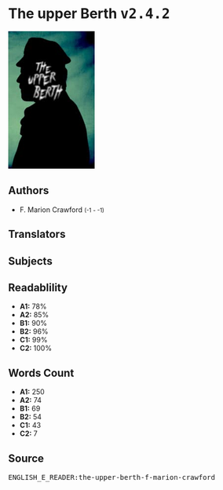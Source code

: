 # The upper Berth <kbd>v2.4.2</kbd>

![](./cover.medium.jpg "")

## Authors


 - F. Marion Crawford <small>(-1 - -1)</small>

## Translators



## Subjects



## Readablility


 - **A1:** 78%
 - **A2:** 85%
 - **B1:** 90%
 - **B2:** 96%
 - **C1:** 99%
 - **C2:** 100%

## Words Count


 - **A1:** 250
 - **A2:** 74
 - **B1:** 69
 - **B2:** 54
 - **C1:** 43
 - **C2:** 7

## Source


<kbd>ENGLISH_E_READER:the-upper-berth-f-marion-crawford</kbd>
